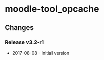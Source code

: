 moodle-tool_opcache
===================

Changes
-------

### Release v3.2-r1

* 2017-08-08 - Initial version
